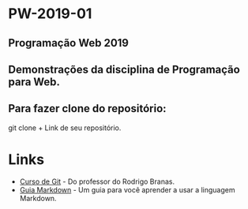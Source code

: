 # PW-2019-01
## Programação Web 2019

## Demonstrações da disciplina de Programação para Web.

## Para fazer clone do repositório:

git clone + Link de seu repositório.

# Links

* [Curso de Git](https://www.youtube.com/playlist?list=PLQCmSnNFVYnRdgxOC_ufH58NxlmM6VYd1) - Do professor do Rodrigo Branas.
* [Guia Markdown](https://www.markdownguide.org/) - Um guia para você aprender a usar a linguagem Markdown.
